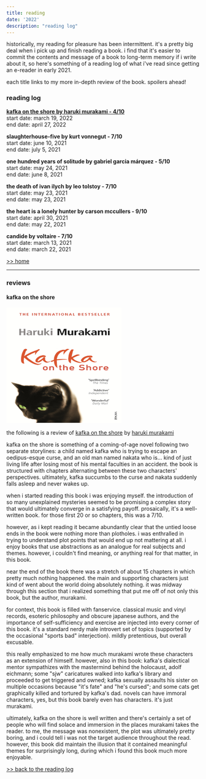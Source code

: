 ```yaml
---
title: reading
date: '2022'
description: "reading log"
---
```

<meta name="robots" content="noindex, nofollow, noarchive">

historically, my reading for pleasure has been intermittent. it's a pretty big deal when i pick up and finish reading a book. i find that it's easier to commit the contents and message of a book to long-term memory if i write about it, so here's something of a reading log of what i've read since getting an e-reader in early 2021.

each title links to my more in-depth review of the book. spoilers ahead!

<h3 id="log">reading log</h3>

<b>[kafka on the shore by haruki murakami - 4/10](#kafka)</b><br>
start date: march 19, 2022<br>
end date: april 27, 2022

<b>slaughterhouse-five by kurt vonnegut - 7/10</b><br>
start date: june 10, 2021<br>
end date: july 5, 2021

<b>one hundred years of solitude by gabriel garcia márquez - 5/10</b><br>
start date: may 24, 2021<br>
end date: june 8, 2021

<b>the death of ivan ilych by leo tolstoy - 7/10</b><br>
start date: may 23, 2021<br>
end date: may 23, 2021

<b>the heart is a lonely hunter by carson mccullers - 9/10</b><br>
start date: april 30, 2021<br>
end date: may 22, 2021

<b>candide by voltaire - 7/10</b><br>
start date: march 13, 2021<br>
end date: march 22, 2021

<a href="/aron.nyc">>> home</a>

<hr/>

<h3 id="reviews">reviews</h3>

<h4 id="kafka">kafka on the shore</h4>

<img id="kafka" src="/images/reading/kafka.jpg" width="300" height="300" margin-left="20px">

the following is a review of [kafka on the shore](https://en.wikipedia.org/wiki/Kafka_on_the_Shore) by [haruki murakami](https://en.wikipedia.org/wiki/Haruki_Murakami)

kafka on the shore is something of a coming-of-age novel following two separate storylines: a child named kafka who is trying to escape an oedipus-esque curse, and an old man named nakata who is... kind of just living life after losing most of his mental faculties in an accident. the book is structured with chapters alternating between these two characters' perspectives. ultimately, kafka succumbs to the curse and nakata suddenly falls asleep and never wakes up.

when i started reading this book i was enjoying myself. the introduction of so many unexplained mysteries seemed to be promising a complex story that would ultimately converge in a satisfying payoff. prosaically, it's a well-written book. for those first 20 or so chapters, this was a 7/10.

however, as i kept reading it became abundantly clear that the untied loose ends in the book were nothing more than plotholes. i was enthralled in trying to understand plot points that would end up not mattering at all. i enjoy books that use abstractions as an analogue for real subjects and themes. however, i couldn't find meaning, or anything real for that matter, in this book.

near the end of the book there was a stretch of about 15 chapters in which pretty much nothing happened. the main and supporting characters just kind of went about the world doing absolutely nothing. it was midway through this section that i realized something that put me off of not only this book, but the author, murakami. 

for context, this book is filled with fanservice. classical music and vinyl records, esoteric philosophy and obscure japanese authors, and the importance of self-sufficiency and exercise are injected into every corner of this book. it's a standard nerdy male introvert set of topics (supported by the occasional "sports bad" interjection). mildly pretentious, but overall excusable. 

this really emphasized to me how much murakami wrote these characters as an extension of himself. however, also in this book: kafka's dialectical mentor sympathizes with the mastermind behind the holocaust, adolf eichmann; some "sjw" caricatures walked into kafka's library and proceeded to get triggered and owned; kafka sexually assaults his sister on multiple occasions because "it's fate" and "he's cursed"; and some cats get graphically killed and tortured by kafka's dad. novels can have immoral characters, yes, but this book barely even has characters. it's just murakami.

ultimately, kafka on the shore is well written and there's certainly a set of people who will find solace and immersion in the places murakami takes the reader. to me, the message was nonexistent, the plot was ultimately pretty boring, and i could tell i was not the target audience throughout the read. however, this book did maintain the illusion that it contained meaningful themes for surprisingly long, during which i found this book much more enjoyable.

<a href="#log">>> back to the reading log</a>

